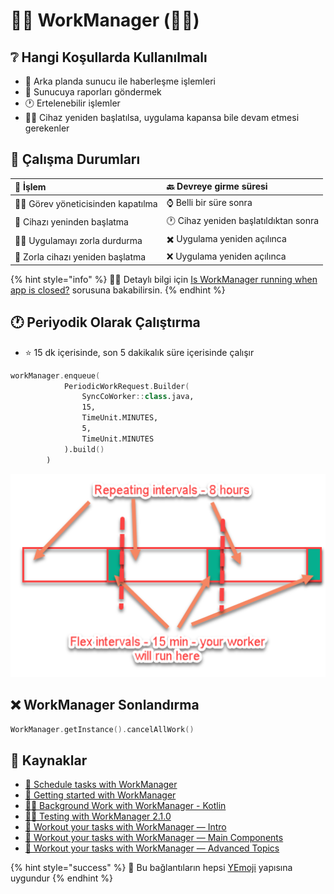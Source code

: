 # 👷‍♂️ WorkManager \(👨‍🔬\)

## ❔ Hangi Koşullarda Kullanılmalı

* 🔄 Arka planda sunucu ile haberleşme işlemleri
* 📜 Sunucuya raporları göndermek
* 🕐 Ertelenebilir işlemler
* 💁‍♂️ Cihaz yeniden başlatılsa, uygulama kapansa bile devam etmesi gerekenler

## 🐥 Çalışma Durumları

| 🔸 İşlem | 🔙 Devreye girme süresi |
| :--- | :--- |
| 👨‍💼️ Görev yöneticisinden kapatılma | ⌚ Belli bir süre sonra |
| 🔁 Cihazı yeninden başlatma | 🕐 Cihaz yeniden başlatıldıktan sonra |
| 👮‍♂️ Uygulamayı zorla durdurma | ✖️ Uygulama yeniden açılınca |
| 🧹 Zorla cihazı yeniden başlatma | ❌ Uygulama yeniden açılınca |

{% hint style="info" %}
‍🧙‍♂ Detaylı bilgi için [Is WorkManager running when app is closed?](https://stackoverflow.com/questions/50682061/android-is-workmanager-running-when-app-is-closed) sorusuna bakabilirsin.
{% endhint %}

## 🕐 Periyodik Olarak Çalıştırma

* ⭐ 15 dk içerisinde, son 5 dakikalık süre içerisinde çalışır

```kotlin
workManager.enqueue(
			PeriodicWorkRequest.Builder(
				SyncCoWorker::class.java,
				15,
				TimeUnit.MINUTES,
				5,
				TimeUnit.MINUTES
			).build()
		)
```

![](../.gitbook/assets/workmanager_period.png)

## ❌ WorkManager Sonlandırma

```kotlin
WorkManager.getInstance().cancelAllWork()
```

## 🧐 Kaynaklar

* [📖 Schedule tasks with WorkManager](https://developer.android.com/topic/libraries/architecture/workmanager)
* [📖 Getting started with WorkManager](https://developer.android.com/topic/libraries/architecture/workmanager/basics)
* [👨‍🏫 Background Work with WorkManager - Kotlin](https://codelabs.developers.google.com/codelabs/android-workmanager-kt/#0)
* [👨‍🔬 Testing with WorkManager 2.1.0](https://developer.android.com/topic/libraries/architecture/workmanager/how-to/testing-210)
* [📃 Workout your tasks with WorkManager — Intro](https://proandroiddev.com/workout-your-tasks-with-workmanager-intro-db5aefe14d66)
* [📃 Workout your tasks with WorkManager — Main Components](https://proandroiddev.com/workout-your-tasks-with-workmanager-main-components-1c0c66317a3e)
* [📃 Workout your tasks with WorkManager — Advanced Topics](https://proandroiddev.com/workout-your-tasks-with-workmanager-advanced-topics-c469581c235b)

{% hint style="success" %}
🚀 Bu bağlantıların hepsi [YEmoji](https://emoji.yemreak.com/kullanim/baglantilar) yapısına uygundur
{% endhint %}

